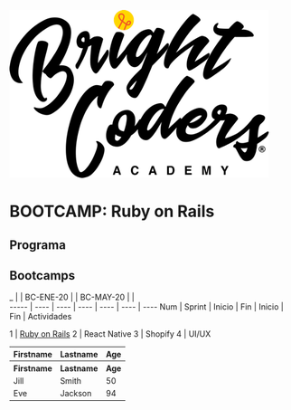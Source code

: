 ![MagmaHackers Logo](../../imgs/logo-bc.png)
# BOOTCAMP: Ruby on Rails

## Programa

## Bootcamps
  _   |       | BC-ENE-20  |       | BC-MAY-20  |      |  
----- | ----   | ----       | ----  | ----      | ---- | ---- 
Num   | Sprint | Inicio     | Fin   | Inicio    | Fin  | Actividades 


1 | [Ruby on Rails](https://github.com/magma-labs/BrightCoders/tree/master/bootcamp/ruby-on-rails)
2 | React Native
3 | Shopify
4 | UI/UX

<table style="width:100%">
      
  <tr>
    <th>Firstname</th>
    <th>Lastname</th>
    <th>Age</th>
  </tr>
    <tr>
    <th>Firstname</th>
    <th>Lastname</th>
    <th>Age</th>
  </tr>
  <tr>
    <td>Jill</td>
    <td>Smith</td>
    <td>50</td>
  </tr>
  <tr>
    <td>Eve</td>
    <td>Jackson</td>
    <td>94</td>
  </tr>
</table>
